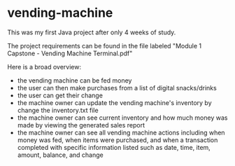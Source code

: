 # vending-machine
This was my first Java project after only 4 weeks of study.

The project requirements can be found in the file labeled "Module 1 Capstone - Vending Machine Terminal.pdf"

Here is a broad overview:
- the vending machine can be fed money
- the user can then make purchases from a list of digital snacks/drinks
- the user can get their change
- the machine owner can update the vending machine's inventory by change the inventory.txt file
- the machine owner can see current inventory and how much money was made by viewing the generated sales report
- the machine owner can see all vending machine actions including when money was fed, when items were purchased, and when a transaction completed with specific information listed such as date, time, item, amount, balance, and change
